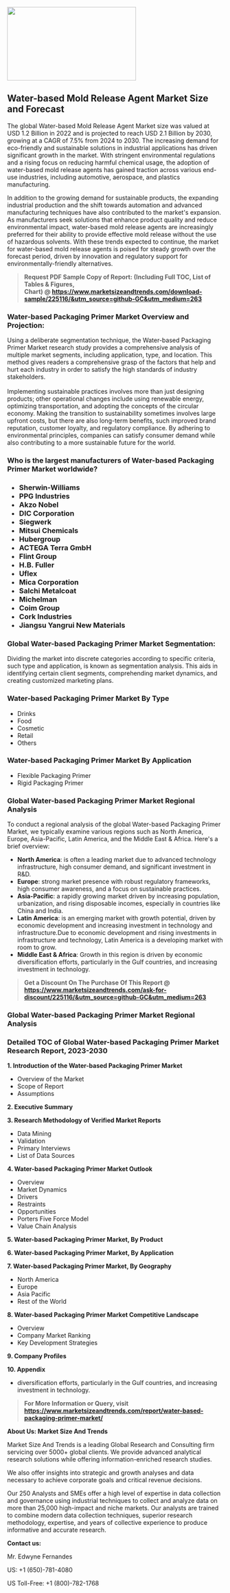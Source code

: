 <p><img class="alignnone size-medium wp-image-20088" src="https://ffe5etoiles.com/wp-content/uploads/2024/12/MST1-300x171.png" alt="" width="300" height="171" /></p><h2>Water-based Mold Release Agent Market Size and Forecast</h2><p>The global Water-based Mold Release Agent Market size was valued at USD 1.2 Billion in 2022 and is projected to reach USD 2.1 Billion by 2030, growing at a CAGR of 7.5% from 2024 to 2030. The increasing demand for eco-friendly and sustainable solutions in industrial applications has driven significant growth in the market. With stringent environmental regulations and a rising focus on reducing harmful chemical usage, the adoption of water-based mold release agents has gained traction across various end-use industries, including automotive, aerospace, and plastics manufacturing.</p><p>In addition to the growing demand for sustainable products, the expanding industrial production and the shift towards automation and advanced manufacturing techniques have also contributed to the market's expansion. As manufacturers seek solutions that enhance product quality and reduce environmental impact, water-based mold release agents are increasingly preferred for their ability to provide effective mold release without the use of hazardous solvents. With these trends expected to continue, the market for water-based mold release agents is poised for steady growth over the forecast period, driven by innovation and regulatory support for environmentally-friendly alternatives.</p></p><blockquote id="" class=""><strong>Request PDF Sample Copy of Report: (Including Full TOC, List of Tables &amp; Figures, Chart)&nbsp;@&nbsp;<strong><a href="https://www.marketsizeandtrends.com/download-sample/225116/&utm_source=github-GC&utm_medium=263" target="_blank">https://www.marketsizeandtrends.com/download-sample/225116/&utm_source=github-GC&utm_medium=263</a></strong></strong></blockquote><h3 id="" class="">Water-based Packaging Primer Market&nbsp;Overview and Projection:</h3><p id="" class="">Using a deliberate segmentation technique, the Water-based Packaging Primer Market research study provides a comprehensive analysis of multiple market segments, including application, type, and location. This method gives readers a comprehensive grasp of the factors that help and hurt each industry in order to satisfy the high standards of industry stakeholders. <br /> <br />Implementing sustainable practices involves more than just designing products; other operational changes include using renewable energy, optimizing transportation, and adopting the concepts of the circular economy. Making the transition to sustainability sometimes involves large upfront costs, but there are also long-term benefits, such improved brand reputation, customer loyalty, and regulatory compliance. By adhering to environmental principles, companies can satisfy consumer demand while also contributing to a more sustainable future for the world.</p><h3 id="" class="">Who is the largest manufacturers of&nbsp;Water-based Packaging Primer Market worldwide?</h3><h3 class=""><p><ul><li>Sherwin-Williams </li><li> PPG Industries </li><li> Akzo Nobel </li><li> DIC Corporation </li><li> Siegwerk </li><li> Mitsui Chemicals </li><li> Hubergroup </li><li> ACTEGA Terra GmbH </li><li> Flint Group </li><li> H.B. Fuller </li><li> Uflex </li><li> Mica Corporation </li><li> Salchi Metalcoat </li><li> Michelman </li><li> Coim Group </li><li> Cork Industries </li><li> Jiangsu Yangrui New Materials</li></ul></p></h3><h3 id="" class="">Global&nbsp;Water-based Packaging Primer Market Segmentation:</h3><p id="" class="">Dividing the market into discrete categories according to specific criteria, such type and application, is known as segmentation analysis. This aids in identifying certain client segments, comprehending market dynamics, and creating customized marketing plans.</p><h3 id="" class="">Water-based Packaging Primer Market&nbsp;By Type</h3><p><p><ul><li>Drinks</li><li> Food</li><li> Cosmetic</li><li> Retail</li><li> Others</p></li></ul></p></p><h3 id="" class="">Water-based Packaging Primer Market&nbsp;By Application</h3><p class=""><p><ul><li>Flexible Packaging Primer</li><li> Rigid Packaging Primer</li></ul></p></p><h3 id="" class="">Global Water-based Packaging Primer Market Regional Analysis</h3><p id="" class="">To conduct a regional analysis of the global Water-based Packaging Primer Market, we typically examine various regions such as North America, Europe, Asia-Pacific, Latin America, and the Middle East &amp; Africa. Here's a brief overview:</p><ul><li><strong>North America</strong>: is often a leading market due to advanced technology infrastructure, high consumer demand, and significant investment in R&amp;D.</li><li><strong>Europe</strong>: strong market presence with robust regulatory frameworks, high consumer awareness, and a focus on sustainable practices.</li><li><strong>Asia-Pacific</strong>: a rapidly growing market driven by increasing population, urbanization, and rising disposable incomes, especially in countries like China and India.</li><li><strong>Latin America</strong>: is an emerging market with growth potential, driven by economic development and increasing investment in technology and infrastructure.Due to economic development and rising investments in infrastructure and technology, Latin America is a developing market with room to grow.</li><li><strong>Middle East &amp; Africa</strong>: Growth in this region is driven by economic diversification efforts, particularly in the Gulf countries, and increasing investment in technology.</li></ul><blockquote id="" class=""><strong>Get a Discount On The Purchase Of This Report @ <strong><a href="https://www.marketsizeandtrends.com/ask-for-discount/225116/&utm_source=github-GC&utm_medium=263" target="_blank">https://www.marketsizeandtrends.com/ask-for-discount/225116/&utm_source=github-GC&utm_medium=263</a></strong></strong></blockquote><h3 id="" class="">Global Water-based Packaging Primer Market Regional Analysis</h3><h3 id="" class="">Detailed TOC of Global Water-based Packaging Primer Market Research Report, 2023-2030</h3><p id="" class=""><strong>1. Introduction of the Water-based Packaging Primer Market</strong></p><ul><li>Overview of the Market</li><li>Scope of Report</li><li>Assumptions</li></ul><p id="" class=""><strong>2. Executive Summary</strong></p><p id="" class=""><strong>3. Research Methodology of Verified Market Reports</strong></p><ul><li>Data Mining</li><li>Validation</li><li>Primary Interviews</li><li>List of Data Sources</li></ul><p id="" class=""><strong>4. Water-based Packaging Primer Market Outlook</strong></p><ul><li>Overview</li><li>Market Dynamics</li><li>Drivers</li><li>Restraints</li><li>Opportunities</li><li>Porters Five Force Model</li><li>Value Chain Analysis</li></ul><p id="" class=""><strong>5. Water-based Packaging Primer Market, By Product</strong></p><p id="" class=""><strong>6. Water-based Packaging Primer Market, By Application</strong></p><p id="" class=""><strong>7. Water-based Packaging Primer Market, By Geography</strong></p><ul><li>North America</li><li>Europe</li><li>Asia Pacific</li><li>Rest of the World</li></ul><p id="" class=""><strong>8. Water-based Packaging Primer Market Competitive Landscape</strong></p><ul><li>Overview</li><li>Company Market Ranking</li><li>Key Development Strategies</li></ul><p id="" class=""><strong>9. Company Profiles</strong></p><p id="" class=""><strong>10. Appendix</strong></p><ul><li>diversification efforts, particularly in the Gulf countries, and increasing investment in technology.</li></ul><blockquote id="" class=""><strong>For More Information or Query, visit <strong><strong><a href="https://www.marketsizeandtrends.com/report/water-based-packaging-primer-market/" target="_blank">https://www.marketsizeandtrends.com/report/water-based-packaging-primer-market/</a></strong></strong></strong></blockquote><p id="" class=""><strong>About Us: Market Size And Trends</strong></p><p id="" class="">Market Size And Trends is a leading Global Research and Consulting firm servicing over 5000+ global clients. We provide advanced analytical research solutions while offering information-enriched research studies.</p><p id="" class="">We also offer insights into strategic and growth analyses and data necessary to achieve corporate goals and critical revenue decisions.</p><p id="" class="">Our 250 Analysts and SMEs offer a high level of expertise in data collection and governance using industrial techniques to collect and analyze data on more than 25,000 high-impact and niche markets. Our analysts are trained to combine modern data collection techniques, superior research methodology, expertise, and years of collective experience to produce informative and accurate research.</p><p id="" class=""><strong>Contact us:</strong></p><p id="" class="">Mr. Edwyne Fernandes</p><p id="" class="">US: +1 (650)-781-4080</p><p id="" class="">US Toll-Free: +1 (800)-782-1768</p>
